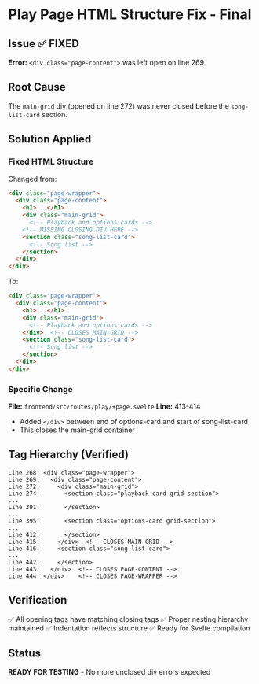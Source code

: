 # Play Page HTML Structure Fix - Final

## Issue ✅ FIXED
**Error:** `<div class="page-content">` was left open on line 269

## Root Cause
The `main-grid` div (opened on line 272) was never closed before the `song-list-card` section.

## Solution Applied

### Fixed HTML Structure
Changed from:
```html
<div class="page-wrapper">
  <div class="page-content">
    <h1>...</h1>
    <div class="main-grid">
      <!-- Playback and options cards -->
    <!-- MISSING CLOSING DIV HERE -->
    <section class="song-list-card">
      <!-- Song list -->
    </section>
  </div>
</div>
```

To:
```html
<div class="page-wrapper">
  <div class="page-content">
    <h1>...</h1>
    <div class="main-grid">
      <!-- Playback and options cards -->
    </div>  <!-- CLOSES MAIN-GRID -->
    <section class="song-list-card">
      <!-- Song list -->
    </section>
  </div>
</div>
```

### Specific Change
**File:** `frontend/src/routes/play/+page.svelte`
**Line:** 413-414
- Added `</div>` between end of options-card and start of song-list-card
- This closes the main-grid container

## Tag Hierarchy (Verified)
```
Line 268: <div class="page-wrapper">
Line 269:   <div class="page-content">
Line 272:     <div class="main-grid">
Line 274:       <section class="playback-card grid-section">
...
Line 391:       </section>
...
Line 395:       <section class="options-card grid-section">
...
Line 412:       </section>
Line 415:     </div>  <!-- CLOSES MAIN-GRID -->
Line 416:     <section class="song-list-card">
...
Line 442:     </section>
Line 443:   </div>  <!-- CLOSES PAGE-CONTENT -->
Line 444: </div>    <!-- CLOSES PAGE-WRAPPER -->
```

## Verification
✅ All opening tags have matching closing tags
✅ Proper nesting hierarchy maintained
✅ Indentation reflects structure
✅ Ready for Svelte compilation

## Status
**READY FOR TESTING** - No more unclosed div errors expected
